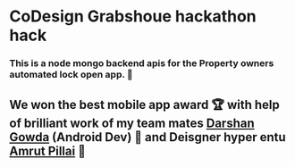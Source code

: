 # CoDesign Grabshoue hackathon hack

### This is a node mongo backend apis for the Property owners automated lock open app. :iphone:
## We won the **best mobile app** award :trophy: with help of brilliant work of my team mates <a href="https://github.com/DarshanGowda0">Darshan Gowda</a> (Android Dev) :iphone: and Deisgner hyper entu <a href="https://github.com/AmruthPillai">Amrut Pillai</a> :art:

